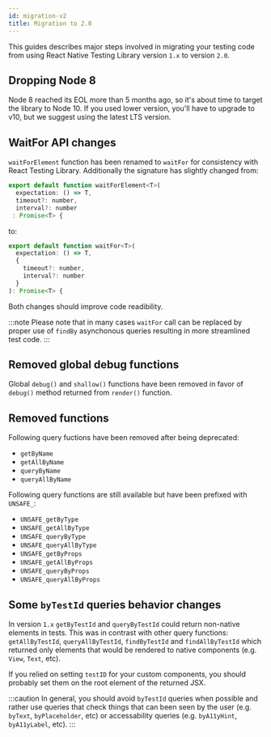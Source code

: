 ```yaml
---
id: migration-v2
title: Migration to 2.0
---
```


This guides describes major steps involved in migrating your testing code from using React Native Testing Library version `1.x` to version `2.0`.

## Dropping Node 8

Node 8 reached its EOL more than 5 months ago, so it's about time to target the library to Node 10. If you used lower version, you'll have to upgrade to v10, but we suggest using the latest LTS version.

## WaitFor API changes

`waitForElement` function has been renamed to `waitFor` for consistency with React Testing Library. Additionally the signature has slightly changed from:

```jsx
export default function waitForElement<T>(
  expectation: () => T,
  timeout?: number,
  interval?: number
 : Promise<T> {
```

to:

```jsx
export default function waitFor<T>(
  expectation: () => T,
  {
    timeout?: number,
    interval?: number
  }
): Promise<T> {
```

Both changes should improve code readibility.

:::note
Please note that in many cases `waitFor` call can be replaced by proper use of `findBy` asynchonous queries resulting in more streamlined test code.
:::

## Removed global debug functions

Global `debug()` and `shallow()` functions have been removed in favor of `debug()` method returned from `render()` function.

## Removed functions

Following query fuctions have been removed after being deprecated:

- `getByName`
- `getAllByName`
- `queryByName`
- `queryAllByName`

Following query functions are still available but have been prefixed with `UNSAFE_`:

- `UNSAFE_getByType`
- `UNSAFE_getAllByType`
- `UNSAFE_queryByType`
- `UNSAFE_queryAllByType`
- `UNSAFE_getByProps`
- `UNSAFE_getAllByProps`
- `UNSAFE_queryByProps`
- `UNSAFE_queryAllByProps`

## Some `byTestId` queries behavior changes

In version `1.x` `getByTestId` and `queryByTestId` could return non-native elements in tests. This was in contrast with other query functions: `getAllByTestId`, `queryAllByTestId`, `findByTestId` and `findAllByTestId` which returned only elements that would be rendered to native components (e.g. `View`, `Text`, etc).

If you relied on setting `testID` for your custom components, you should probably set them on the root element of the returned JSX.

:::caution
In general, you should avoid `byTestId` queries when possible and rather use queries that check things that can been seen by the user (e.g. `byText`, `byPlaceholder`, etc) or accessability queries (e.g. `byA11yHint`, `byA11yLabel`, etc).
:::
